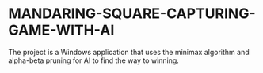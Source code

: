 # MANDARING-SQUARE-CAPTURING-GAME-WITH-AI
The project is a Windows application that uses the minimax algorithm and alpha-beta pruning for AI to find the way to winning.
